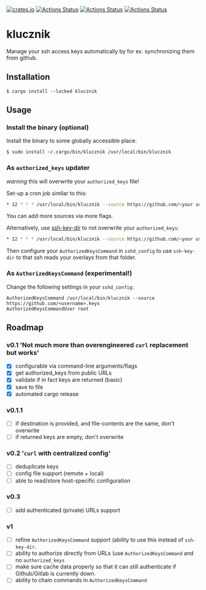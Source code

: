 [![crates.io](https://img.shields.io/crates/v/klucznik.svg)](https://crates.io/crates/klucznik)
[![Actions Status](https://github.com/konradmalik/klucznik/actions/workflows/linting.yml/badge.svg)](https://github.com/konradmalik/klucznik/actions)
[![Actions Status](https://github.com/konradmalik/klucznik/actions/workflows/tests.yml/badge.svg)](https://github.com/konradmalik/klucznik/actions)
[![Actions Status](https://github.com/konradmalik/klucznik/actions/workflows/nix.yml/badge.svg)](https://github.com/konradmalik/klucznik/actions)

# klucznik

Manage your ssh access keys automatically by for ex. synchronizing them from github.

## Installation

```
$ cargo install --locked klucznik
```

## Usage

### Install the binary (optional)

Install the binary to some globally accessible place:

```bash
$ sudo install ~/.cargo/bin/klucznik /usr/local/bin/klucznik
```

### As `authorized_keys` updater

_warning_ this will overwrite your `authorized_keys` file!

Set-up a cron job similar to this:

```bash
* 12 * * * /usr/local/bin/klucznik --source https://github.com/<your username>.keys --destination /home/<user>/.ssh/authorized_keys
```

You can add more sources via more flags.

Alternatively, use [ssh-key-dir](https://github.com/coreos/ssh-key-dir) to not overwrite your `authorized_keys`:

```bash
* 12 * * * /usr/local/bin/klucznik --source https://github.com/<your username>.keys --destination /home/<user>/.ssh/authorized_keys.d/klucznik
```

Then configure your `AuthorizedKeysCommand` in `sshd_config` to use `ssh-key-dir` to that ssh reads your overlays from that folder.

### As `AuthorizedKeysCommand` (experimental!)

Change the following settings in your `sshd_config`:

```
AuthorizedKeysCommand /usr/local/bin/klucznik --source https://github.com/<username>.keys
AuthorizedKeysCommandUser root
```

## Roadmap

### v0.1 'Not much more than overengineered `curl` replacement but works'

- [x] configurable via command-line arguments/flags
- [x] get authorized_keys from public URLs
- [x] validate if in fact keys are returned (basic)
- [x] save to file
- [x] automated cargo release

### v0.1.1

- [ ] if destination is provided, and file-contents are the same, don't overwrite
- [ ] if returned keys are empty, don't overwrite

### v0.2 '`curl` with centralized config'

- [ ] deduplicate keys
- [ ] config file support (remote + local)
- [ ] able to read/store host-specific configuration

### v0.3

- [ ] add authenticated (private) URLs support

### v1

- [ ] refine `AuthorizedKeysCommand` support (ability to use this instead of `ssh-key-dir`.
- [ ] ability to authorize directly from URLs (use `AuthorizedKeysCommand` and no `authorized_keys`
- [ ] make sure cache data properly so that it can still authenticate if Github/Gitlab is currently down.
- [ ] ability to chain commands in `AuthorizedKeysCommand`
